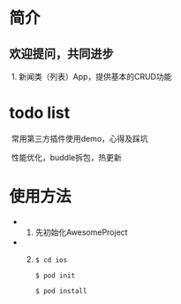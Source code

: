 # 简介
## 欢迎提问，共同进步
  1. 新闻类（列表）App，提供基本的CRUD功能

# todo list
  常用第三方插件使用demo，心得及踩坑
  
  性能优化，buddle拆包，热更新

# 使用方法
  * 1. 先初始化AwesomeProject
  * 2. `$ cd ios`
  
       `$ pod init`
       
       `$ pod install`

